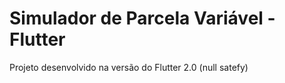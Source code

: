 # Simulador de Parcela Variável - Flutter

Projeto desenvolvido na versão do Flutter 2.0 (null satefy)
